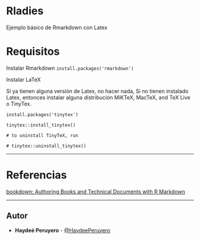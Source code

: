 # Rladies

Ejemplo básico de Rmarkdown con Latex

# Requisitos

Instalar Rmarkdown
`install.packages('rmarkdown')`

Instalar LaTeX

Si ya tienen alguna versión de Latex, no hacer nada, Si no tienen instalado Latex, entonces instalar alguna
distribución MiKTeX, MacTeX, and TeX Live o TinyTex.

`install.packages('tinytex')`

`tinytex::install_tinytex()`

`# to uninstall TinyTeX, run`

`# tinytex::uninstall_tinytex()`

___

# Referencias

[bookdown: Authoring Books and Technical Documents with R Markdown](https://bookdown.org/yihui/bookdown/)

___

## **Autor**

 * **Haydeé Peruyero** - [@HaydeePeruyero](https://github.com/HaydeePeruyero)

